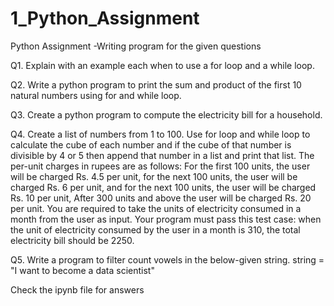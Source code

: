 # 1_Python_Assignment
Python Assignment -Writing program for the given questions 

Q1. Explain with an example each when to use a for loop and a while loop.

Q2. Write a python program to print the sum and product of the first 10 natural numbers using for
and while loop.

Q3. Create a python program to compute the electricity bill for a household.

Q4. Create a list of numbers from 1 to 100. Use for loop and while loop to calculate the cube of each
number and if the cube of that number is divisible by 4 or 5 then append that number in a list and print
that list.
The per-unit charges in rupees are as follows: For the first 100 units, the user will be charged Rs. 4.5 per
unit, for the next 100 units, the user will be charged Rs. 6 per unit, and for the next 100 units, the user will
be charged Rs. 10 per unit, After 300 units and above the user will be charged Rs. 20 per unit.
You are required to take the units of electricity consumed in a month from the user as input.
Your program must pass this test case: when the unit of electricity consumed by the user in a month is
310, the total electricity bill should be 2250.

Q5. Write a program to filter count vowels in the below-given string.
string = "I want to become a data scientist"

Check the ipynb file for answers
